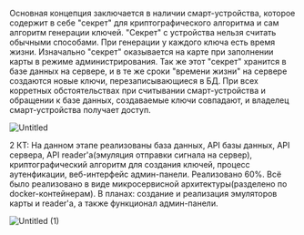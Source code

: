 Основная концепция заключается в наличии смарт-устройства, которое содержит в себе "секрет" для криптографического алгоритма и сам алгоритм генерации ключей. "Секрет" с устройства нельзя считать обычными способами. При генерации у каждого ключа есть время жизни. Изначально "секрет" оказывается на карте при заполнении карты в режиме администрирования. Так же этот "секрет" хранится в базе данных на сервере, и в те же сроки "времени жизни" на сервере создаются новые ключи, перезаписывающиеся в БД. При всех корретных обстоятельствах при считывании смарт-устройства и обращении к базе данных, создаваемые ключи совпадают, и владелец смарт-устройства получает доступ.

![Untitled](https://github.com/user-attachments/assets/910bc7fc-2d8d-4f5a-b526-8bdd09bcff7b)



2 КТ: На данном этапе реализованы база данных, API базы данных, API сервера, API reader'а(эмуляция отправки сигнала на сервер), криптографический алгоритм для создания ключей, процесс аутенфикации, веб-интерфейс админ-панели. Реализовано 60%. Всё было реализовано в виде микросервисной архитектуры(разделено по docker-контейнерам). В планах: создание и реализация эмуляторов карты и reader'а, а также функционал админ-панели.

![Untitled (1)](https://github.com/user-attachments/assets/c55548db-99a3-42ed-b037-026a253b9652)

